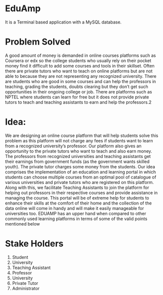 # EduAmp
It is a Terminal based application with a MySQL database.
# Problem Solved
A good amount of money is demanded in online courses platforms such as
Coursera or edx so the college students who usually rely on their pocket money
find it difficult to add some courses and tools in their skillset. Often there are
private tutors who want to teach on online platforms but are not able to because
they are not representing any recognized university. There are students who are
good in some courses and can help the professors in teaching, grading the
students, doubts clearing but they don’t get such opportunities in their ongoing
college or job. There are platforms such as NPTEL where students can learn for
free but it does not provide private tutors to teach and teaching assistants to earn
and help the professors.2
# Idea:
We are designing an online course platform that will help students solve this
problem as this platform will not charge any fees if students want to learn from a
recognized university’s professor. Our platform also gives an opportunity to the
private tutors who want to teach and also earn money. The professors from
recognized universities and teaching assistants get their earnings from
government funds (as the government wants skilled youth). The private tutor
charges some money from the students.
Our idea comprises the implementation of an education and learning portal in
which students can choose multiple courses from an optimal pool of catalogue
of various universities and private tutors who are registered on this platform.
Along with this, we facilitate Teaching Assistants to join the platform for helping
out professors in their respective courses and provide assistance in managing
the course. This portal will be of extreme help for students to enhance their skills
at the comfort of their home and the collection of the data online will come in
handy and will make it easily manageable for universities too. EDUAMP has an
upper hand when compared to other commonly used learning platforms in terms
of some of the valid points mentioned below
# Stake Holders
1. Student
2. University
3. Teaching Assistant
4. Professor
5. University
6. Private Tutor
7. Administrator
